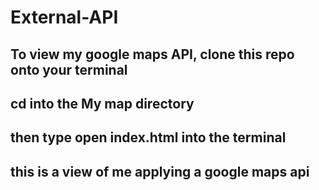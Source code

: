 # External-API
## To view my google maps API, clone this repo onto your terminal 
## cd into the My map directory
## then type open index.html into the terminal
## this is a view of me applying a google maps api
